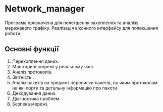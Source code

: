 # Network_manager
Програма призначена для полегшення захоплення та аналізу мережевого трафіку. Реалізація віконного інтерфейсу для полекшення роботи.
## Основні функції
1. Перехоплення даних.
2. Моніторинг мережі у реальному часі.
3. Аналіз протоколів.
4. Звітність.
5. Аналіз пакетів на предмет пересилки пакетів, по яким протоколам на які порти та детальну інформацію про пакети.
6. Декодування даних.
7. Діагностика проблем.
8. Безпека мережі.
